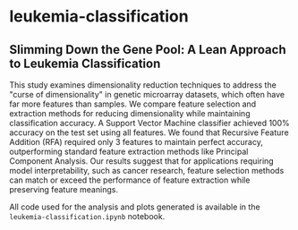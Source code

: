 # leukemia-classification

## Slimming Down the Gene Pool: A Lean Approach to Leukemia Classification

This study examines dimensionality reduction techniques to address the "curse of dimensionality" in genetic microarray datasets, which often have far more features than samples. We compare feature selection and extraction methods for reducing dimensionality while maintaining classification accuracy. A Support Vector Machine classifier achieved 100\% accuracy on the test set using all features. We found that Recursive Feature Addition (RFA) required only 3 features to maintain perfect accuracy, outperforming standard feature extraction methods like Principal Component Analysis. Our results suggest that for applications requiring model interpretability, such as cancer research, feature selection methods can match or exceed the performance of feature extraction while preserving feature meanings.

All code used for the analysis and plots generated is available in the `leukemia-classification.ipynb` notebook.
